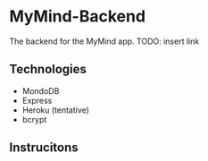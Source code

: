 # MyMind-Backend

The backend for the MyMind app. TODO: insert link

## Technologies

- MondoDB
- Express
- Heroku (tentative)
- bcrypt

## Instrucitons

